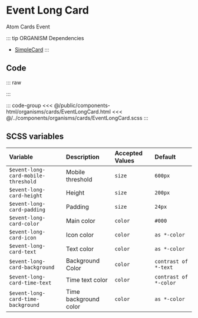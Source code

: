 # Event Long Card
<Badge type="tip">Atom</Badge> <Badge type="info">Cards</Badge> <Badge type="info">Event</Badge>

::: tip ORGANISM Dependencies
 - [SimpleCard](/molecules/cards/SimpleCard)
:::

## Code

::: raw
<div class="dev-section without-restrictions">
    <!--@include: ../../public/components-html/organisms/cards/EventLongCard.html -->
</div>
:::

::: code-group
<<< @/public/components-html/organisms/cards/EventLongCard.html
<<< @/../components/organisms/cards/EventLongCard.scss
:::

## SCSS variables

| Variable                            | Description           | Accepted Values | Default               |
|:------------------------------------|:----------------------|:----------------|:----------------------|
| `$event-long-card-mobile-threshold` | Mobile threshold      | `size`          | `600px`               |
| `$event-long-card-height`           | Height                | `size`          | `200px`               |
| `$event-long-card-padding`          | Padding               | `size`          | `24px`                |
| `$event-long-card-color`            | Main color            | `color`         | `#000`                |
| `$event-long-card-icon`             | Icon color            | `color`         | `as *-color`          |
| `$event-long-card-text`             | Text color            | `color`         | `as *-color`          |
| `$event-long-card-background`       | Background Color      | `color`         | `contrast of *-text`  |
| `$event-long-card-time-text`        | Time text color       | `color`         | `contrast of *-color` |
| `$event-long-card-time-background`  | Time background color | `color`         | `as *-color`          |

<style lang="scss">
@import "docs/theme.scss";

$event-long-card-color: $primary-color;

@import "components/organisms/cards/EventLongCard.scss";
</style>
